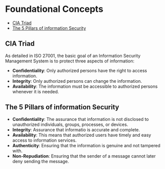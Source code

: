 # Foundational Concepts

- [CIA Triad](#cia-triad)
- [The 5 Pillars of information Security](#the-5-pillars-of-information-security)

## CIA Triad 

As detailed in ISO 27001, the basic goal of an Information Security Management System is to protect three aspects of information:

- **Confidentiality**: Only authorized persons have the right to access information.
- **Integrity**: Only authorized persons can change the information.
- **Availability**: The information must be accessible to authorized persons whenever it is needed.

## The 5 Pillars of information Security

- **Confidentiality**: The assurance that information is not disclosed to unauthorized individuals, groups, processes, or devices.
- **Integrity**: Assurance that informatio is accurate and complete.
- **Availability**: This means that authorized users have timely and easy access to information services.
- **Authenticity**: Ensuring that the information is genuine and not tampered with.
- **Non-Repudiation**: Ensuring that the sender of a message cannot later deny sending the message.

